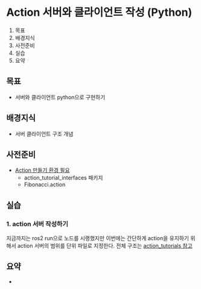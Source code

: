 # Action 서버와 클라이언트 작성 (Python)
1. 목표
2. 배경지식
3. 사전준비
4. 실습
5. 요약

## 목표
*  서버와 클라이언트 python으로 구현하기 

## 배경지식
* 서버 클라이언트 구조 개념 

## 사전준비
* [Action 만들기 환경 필요](./CreatingAnAction.md)
    * action_tutorial_interfaces 패키지
    * Fibonacci.action

## 실습
### 1. action 서버 작성하기 
지금까지는 ros2 run으로 노드를 시랭했지만 이번에는 간단하게 action을 유지하기 위해서
action 서버의 범위를 단위 파일로 지정한다. 전체 구조는 [action_tutorials 참고](https://github.com/ros2/demos/tree/humble/ac)

## 요약
* 